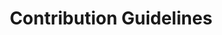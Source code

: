 ---
title: Contribution Guidelines
linkTitle: Contributing
description: >
   This HowTo is for project maintainers who need a Contributing Guide for their project.
weight: 9
---